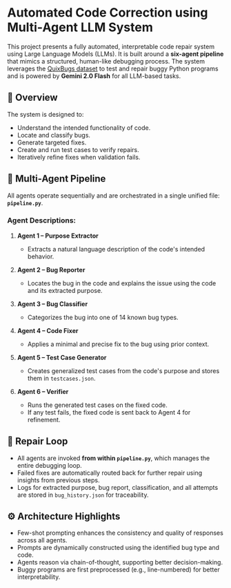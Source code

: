# Automated Code Correction using Multi-Agent LLM System

This project presents a fully automated, interpretable code repair system using Large Language Models (LLMs). It is built around a **six-agent pipeline** that mimics a structured, human-like debugging process. The system leverages the [QuixBugs dataset](https://github.com/google-research-datasets/QuixBugs) to test and repair buggy Python programs and is powered by **Gemini 2.0 Flash** for all LLM-based tasks.

## 📌 Overview

The system is designed to:
- Understand the intended functionality of code.
- Locate and classify bugs.
- Generate targeted fixes.
- Create and run test cases to verify repairs.
- Iteratively refine fixes when validation fails.

## 🧠 Multi-Agent Pipeline

All agents operate sequentially and are orchestrated in a single unified file: **`pipeline.py`**.

### Agent Descriptions:
1. **Agent 1 – Purpose Extractor**
   - Extracts a natural language description of the code's intended behavior.

2. **Agent 2 – Bug Reporter**
   - Locates the bug in the code and explains the issue using the code and its extracted purpose.

3. **Agent 3 – Bug Classifier**
   - Categorizes the bug into one of 14 known bug types.

4. **Agent 4 – Code Fixer**
   - Applies a minimal and precise fix to the bug using prior context.

5. **Agent 5 – Test Case Generator**
   - Creates generalized test cases from the code's purpose and stores them in `testcases.json`.

6. **Agent 6 – Verifier**
   - Runs the generated test cases on the fixed code.
   - If any test fails, the fixed code is sent back to Agent 4 for refinement.

## 🔁 Repair Loop

- All agents are invoked **from within `pipeline.py`**, which manages the entire debugging loop.
- Failed fixes are automatically routed back for further repair using insights from previous steps.
- Logs for extracted purpose, bug report, classification, and all attempts are stored in `bug_history.json` for traceability.

## ⚙️ Architecture Highlights

- Few-shot prompting enhances the consistency and quality of responses across all agents.
- Prompts are dynamically constructed using the identified bug type and code.
- Agents reason via chain-of-thought, supporting better decision-making.
- Buggy programs are first preprocessed (e.g., line-numbered) for better interpretability.
